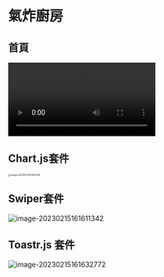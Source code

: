 # 氣炸廚房

## 首頁


![](/src/demo.mp4)

## Chart.js套件

<img src="https://i.imgur.com/5R6ScDA.png" alt="image-20230215161451209" style="zoom: 33%;" />



## Swiper套件

![image-20230215161611342](https://i.imgur.com/6iJL1b2.png)



## Toastr.js 套件

![image-20230215161632772](https://i.imgur.com/DbHYk81.png)
